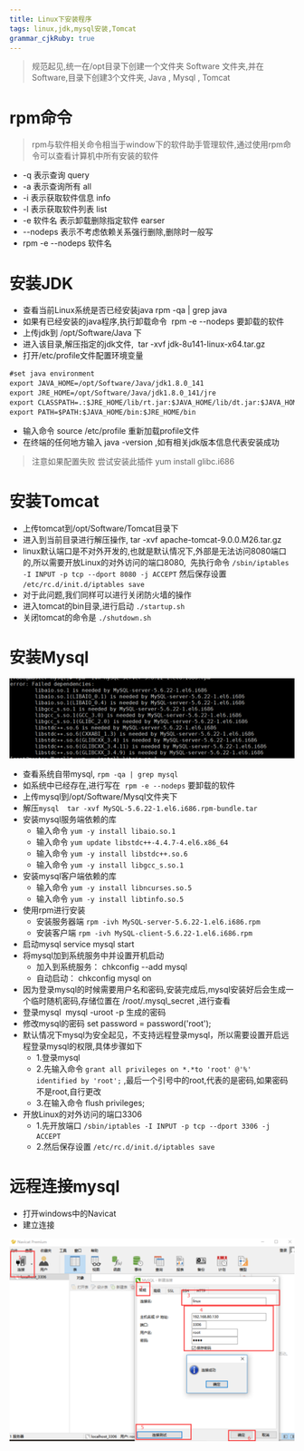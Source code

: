 ```yaml
---
title: Linux下安装程序
tags: linux,jdk,mysql安装,Tomcat
grammar_cjkRuby: true
---
```


> 规范起见,统一在/opt目录下创建一个文件夹 Software 文件夹,并在Software,目录下创建3个文件夹, Java , Mysql , Tomcat

# rpm命令

> rpm与软件相关命令相当于window下的软件助手管理软件,通过使用rpm命令可以查看计算机中所有安装的软件

- -q 表示查询 query
- -a 表示查询所有 all
- -i 表示获取软件信息 info
- -l 表示获取软件列表 list
- -e 软件名 表示卸载删除指定软件 earser
- --nodeps 表示不考虑依赖关系强行删除,删除时一般写
- rpm -e --nodeps 软件名

# 安装JDK

- 查看当前Linux系统是否已经安装java rpm -qa | grep java
- 如果有已经安装的java程序,执行卸载命令  rpm -e --nodeps 要卸载的软件
- 上传jdk到 /opt/Software/Java 下
- 进入该目录,解压指定的jdk文件,  tar -xvf jdk-8u141-linux-x64.tar.gz
- 打开/etc/profile文件配置环境变量

``` xml
#set java environment
export JAVA_HOME=/opt/Software/Java/jdk1.8.0_141
export JRE_HOME=/opt/Software/Java/jdk1.8.0_141/jre
export CLASSPATH=.:$JRE_HOME/lib/rt.jar:$JAVA_HOME/lib/dt.jar:$JAVA_HOME/lib/tools.jar
export PATH=$PATH:$JAVA_HOME/bin:$JRE_HOME/bin
```
- 输入命令 source /etc/profile 重新加载profile文件
- 在终端的任何地方输入 java -version ,如有相关jdk版本信息代表安装成功
> 注意如果配置失败 尝试安装此插件 yum install glibc.i686


# 安装Tomcat

- 上传tomcat到/opt/Software/Tomcat目录下
- 进入到当前目录进行解压操作, tar -xvf apache-tomcat-9.0.0.M26.tar.gz
- linux默认端口是不对外开发的,也就是默认情况下,外部是无法访问8080端口的,所以需要开放Linux的对外访问的端口8080, 
先执行命令 `/sbin/iptables -I INPUT -p tcp --dport 8080 -j ACCEPT`
然后保存设置 `/etc/rc.d/init.d/iptables save`
- 对于此问题,我们同样可以进行关闭防火墙的操作
- 进入tomcat的bin目录,进行启动 `./startup.sh`
- 关闭tomcat的命令是 `./shutdown.sh`

# 安装Mysql

![enter description here][1]

- 查看系统自带mysql, `rpm -qa | grep mysql`
- 如系统中已经存在,进行写在  `rpm -e --nodeps` 要卸载的软件
- 上传mysql到/opt/Software/Mysql文件夹下
- 解压`mysql  tar -xvf MySQL-5.6.22-1.el6.i686.rpm-bundle.tar`
- 安装mysql服务端依赖的库 
	- 输入命令 `yum -y install libaio.so.1`
	- 输入命令 `yum update libstdc++-4.4.7-4.el6.x86_64`
	- 输入命令 `yum -y install libstdc++.so.6`
	- 输入命令 `yum -y install libgcc_s.so.1`
- 安装mysql客户端依赖的库 
	- 输入命令 `yum -y install libncurses.so.5`
	- 输入命令 `yum -y install libtinfo.so.5`
- 使用rpm进行安装 
	- 安装服务器端 `rpm -ivh MySQL-server-5.6.22-1.el6.i686.rpm`
	- 安装客户端 `rpm -ivh MySQL-client-5.6.22-1.el6.i686.rpm`
- 启动mysql service mysql start
- 将mysql加到系统服务中并设置开机启动 
	- 加入到系统服务： chkconfig --add mysql
	- 自动启动： chkconfig mysql on
- 因为登录mysql的时候需要用户名和密码,安装完成后,mysql安装好后会生成一个临时随机密码,存储位置在 /root/.mysql_secret ,进行查看
- 登录mysql  mysql -uroot -p 生成的密码
- 修改mysql的密码 set password = password('root');
- 默认情况下mysql为安全起见，不支持远程登录mysql，所以需要设置开启远程登录mysql的权限,具体步骤如下 
	- 1.登录mysql
	- 2.先输入命令 `grant all privileges on *.*to 'root' @'%' identified by 'root';` ,最后一个引号中的root,代表的是密码,如果密码不是root,自行更改
	- 3.在输入命令 flush privileges;
- 开放Linux的对外访问的端口3306 
	- 1.先开放端口 `/sbin/iptables -I INPUT -p tcp --dport 3306 -j ACCEPT`
	- 2.然后保存设置 `/etc/rc.d/init.d/iptables save`


# 远程连接mysql

- 打开windows中的Navicat
- 建立连接

![enter description here][2]



  [1]: https://www.github.com/xiesen310/notes_Images/raw/master/images/1506346147921.jpg
  [2]: https://www.github.com/xiesen310/notes_Images/raw/master/images/1506346612490.jpg